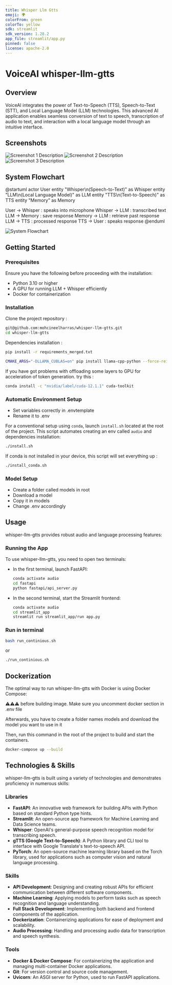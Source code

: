 ```yaml
---
title: Whisper Llm Gtts
emoji: 🌍
colorFrom: green
colorTo: yellow
sdk: streamlit
sdk_version: 1.28.2
app_file: streamlit/app.py
pinned: false
license: apache-2.0
---
```




# VoiceAI whisper-llm-gtts

## Overview

VoiceAI integrates the power of Text-to-Speech (TTS), Speech-to-Text (STT), and Local Language Model (LLM) technologies. This advanced AI application enables seamless conversion of text to speech, transcription of audio to text, and interaction with a local language model through an intuitive interface.

## Screenshots
![Screenshot 1 Description](ressources/tab_record_audio.png)
![Screenshot 2 Description](ressources/tab_upload_file.png)
![Screenshot 3 Description](ressources/ask_with_text.png)

## System Flowchart

@startuml
actor User
entity "Whisper\n(Speech-to-Text)" as Whisper
entity "LLM\n(Local Language Model)" as LLM
entity "TTS\n(Text-to-Speech)" as TTS
entity "Memory" as Memory

User -> Whisper : speaks into microphone
Whisper -> LLM : transcribed text
LLM -> Memory : save response
Memory -> LLM : retrieve past response
LLM -> TTS : processed response
TTS -> User : speaks response
@enduml


![System Flowchart](ressources/uml_whisper.png)

## Getting Started

### Prerequisites

Ensure you have the following before proceeding with the installation:

- Python 3.10 or higher
- A GPU for running LLM + Whisper efficiently
- Docker for containerization

### Installation

Clone the project repository :

```bash
git@github.com:mohcineelharras/whisper-llm-gtts.git
cd whisper-llm-gtts
```

Dependencies installation :
```bash
pip install -r requirements_merged.txt
```
```bash
CMAKE_ARGS="-DLLAMA_CUBLAS=on" pip install llama-cpp-python --force-reinstall --upgrade --no-cache-dir
```

If you have got problems with offloading some layers to GPU for acceleration of token generation. try this :
```bash
conda install -c "nvidia/label/cuda-12.1.1" cuda-toolkit
```

### Automatic Environment Setup

- Set variables correctly in .envtemplate
- Rename it to .env

For a conventional setup using `conda`, launch `install.sh` located at the root of the project. This script automates creating an env called `audio` and dependencies installation:
```bash
./install.sh
```

If conda is not installed in your device, this script will set everything up :
```bash
./install_conda.sh
```

### Model Setup
- Create a folder called models in root
- Download a model 
- Copy it in models
- Change .env accordingly

## Usage

whisper-llm-gtts provides robust audio and language processing features:


### Running the App

To use whisper-llm-gtts, you need to open two terminals:

- In the first terminal, launch FastAPI:

  ```bash
  conda activate audio
  cd fastapi
  python fastapi/api_server.py
  ```

- In the second terminal, start the Streamlit frontend:

  ```bash
  conda activate audio
  cd streamlit_app
  streamlit run streamlit_app/run app.py
  ```

### Run in terminal

  ```bash
  bash run_continious.sh
  ```
  or
  ```bash
  ./run_continious.sh
  ```


## Dockerization

The optimal way to run whisper-llm-gtts with Docker is using Docker Compose:

⚠️⚠️⚠️ before building image. Make sure you uncomment docker section in .env file

Afterwards, you have to create a folder names models and download the model you want to use in it

Then, run this command in the root of the project to build and start the containers.

```bash
docker-compose up --build
```


## Technologies & Skills

whisper-llm-gtts is built using a variety of technologies and demonstrates proficiency in numerous skills:

### Libraries

- **FastAPI**: An innovative web framework for building APIs with Python based on standard Python type hints.
- **Streamlit**: An open-source app framework for Machine Learning and Data Science teams.
- **Whisper**: OpenAI's general-purpose speech recognition model for transcribing speech.
- **gTTS (Google Text-to-Speech)**: A Python library and CLI tool to interface with Google Translate's text-to-speech API.
- **PyTorch**: An open-source machine learning library based on the Torch library, used for applications such as computer vision and natural language processing.

### Skills

- **API Development**: Designing and creating robust APIs for efficient communication between different software components.
- **Machine Learning**: Applying models to perform tasks such as speech recognition and language understanding.
- **Full Stack Development**: Implementing both backend and frontend components of the application.
- **Dockerization**: Containerizing applications for ease of deployment and scalability.
- **Audio Processing**: Handling and processing audio data for transcription and speech synthesis.

### Tools

- **Docker & Docker Compose**: For containerizing the application and managing multi-container Docker applications.
- **Git**: For version control and source code management.
- **Uvicorn**: An ASGI server for Python, used to run FastAPI applications.

